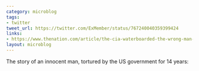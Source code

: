 ```yaml
---
category: microblog
tags:
- twitter
tweet_url: https://twitter.com/ExMember/status/767240040359399424
links:
- https://www.thenation.com/article/the-cia-waterboarded-the-wrong-man-83-times-in-1-month/
layout: microblog
---
```

The story of an innocent man, tortured by the US government for 14 years:
